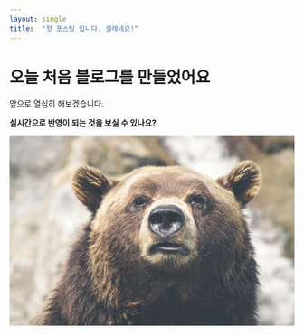 ```yaml
---
layout: single
title:  "첫 포스팅 입니다. 설레네요!"
---
```


# 오늘 처음 블로그를 만들었어요

앞으로 열심히 해보겠습니다.



**실시간으로 반영이 되는 것을 보실 수 있나요?**

![](../images/2022-08-19-first/5bd9aae81359cda129231d10275342161a6d0e9f.jpg)
